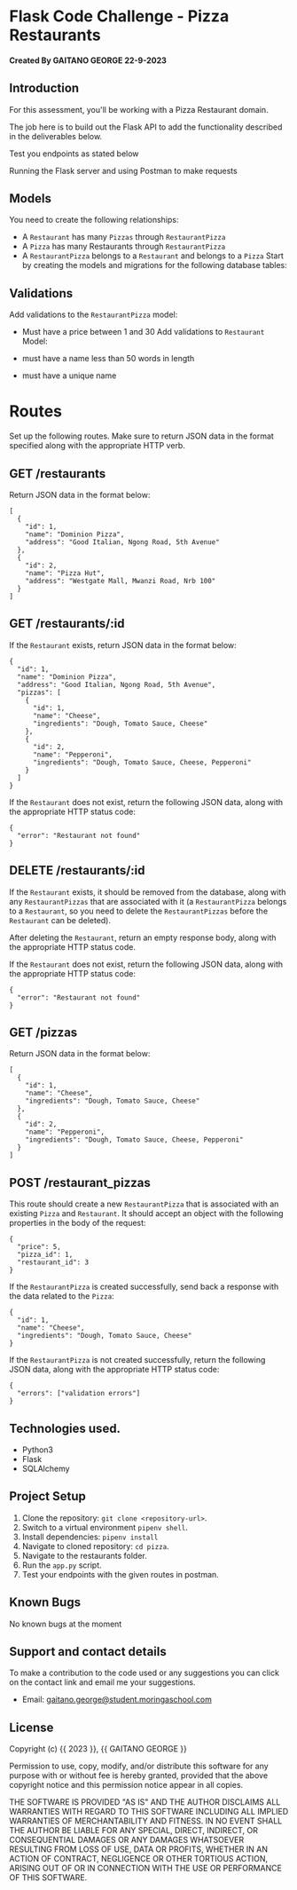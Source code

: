 # Flask Code Challenge - Pizza Restaurants

#### Created By GAITANO GEORGE 22-9-2023


## Introduction

For this assessment, you'll be working with a Pizza Restaurant domain.

The job here is to build out the Flask API to add the functionality described in the deliverables below.

Test you endpoints as stated below

Running the Flask server and using Postman to make requests

## Models

You need to create the following relationships:

- A `Restaurant` has many `Pizzas` through `RestaurantPizza`
- A `Pizza` has many Restaurants through `RestaurantPizza`
- A `RestaurantPizza` belongs to a `Restaurant` and belongs to a `Pizza`
  Start by creating the models and migrations for the following database tables:

## Validations

Add validations to the `RestaurantPizza` model:

- Must have a price between 1 and 30
  Add validations to `Restaurant` Model:

- must have a name less than 50 words in length
- must have a unique name

# Routes

Set up the following routes. Make sure to return JSON data in the format specified along with the appropriate HTTP verb.

## GET /restaurants

Return JSON data in the format below:

```
[
  {
    "id": 1,
    "name": "Dominion Pizza",
    "address": "Good Italian, Ngong Road, 5th Avenue"
  },
  {
    "id": 2,
    "name": "Pizza Hut",
    "address": "Westgate Mall, Mwanzi Road, Nrb 100"
  }
]
```

## GET /restaurants/:id

If the `Restaurant` exists, return JSON data in the format below:

```
{
  "id": 1,
  "name": "Dominion Pizza",
  "address": "Good Italian, Ngong Road, 5th Avenue",
  "pizzas": [
    {
      "id": 1,
      "name": "Cheese",
      "ingredients": "Dough, Tomato Sauce, Cheese"
    },
    {
      "id": 2,
      "name": "Pepperoni",
      "ingredients": "Dough, Tomato Sauce, Cheese, Pepperoni"
    }
  ]
}
```

If the `Restaurant` does not exist, return the following JSON data, along with the appropriate HTTP status code:

```
{
  "error": "Restaurant not found"
}
```

## DELETE /restaurants/:id

If the `Restaurant` exists, it should be removed from the database, along with any `RestaurantPizzas` that are associated with it (a `RestaurantPizza` belongs to a `Restaurant`, so you need to delete the `RestaurantPizzas` before the `Restaurant` can be deleted).

After deleting the `Restaurant`, return an empty response body, along with the appropriate HTTP status code.

If the `Restaurant` does not exist, return the following JSON data, along with the appropriate HTTP status code:

```
{
  "error": "Restaurant not found"
}
```

## GET /pizzas

Return JSON data in the format below:

```
[
  {
    "id": 1,
    "name": "Cheese",
    "ingredients": "Dough, Tomato Sauce, Cheese"
  },
  {
    "id": 2,
    "name": "Pepperoni",
    "ingredients": "Dough, Tomato Sauce, Cheese, Pepperoni"
  }
]
```

## POST /restaurant_pizzas

This route should create a new `RestaurantPizza` that is associated with an existing `Pizza` and `Restaurant`. It should accept an object with the following properties in the body of the request:

```
{
  "price": 5,
  "pizza_id": 1,
  "restaurant_id": 3
}
```

If the `RestaurantPizza` is created successfully, send back a response with the data related to the `Pizza`:

```
{
  "id": 1,
  "name": "Cheese",
  "ingredients": "Dough, Tomato Sauce, Cheese"
}
```

If the `RestaurantPizza` is not created successfully, return the following JSON data, along with the appropriate HTTP status code:

```
{
  "errors": ["validation errors"]
}
```

## Technologies used.

- Python3
- Flask
- SQLAlchemy

## Project Setup

1. Clone the repository: `git clone <repository-url>`.
2. Switch to a virtual environment `pipenv shell`.
3. Install dependencies: `pipenv install`
4. Navigate to cloned repository: `cd pizza`.
5. Navigate to the restaurants folder.
6. Run the `app.py` script.
7. Test your endpoints with the given routes in postman.


## Known Bugs

No known bugs at the moment

## Support and contact details 

To make a contribution to the code used or any suggestions you can click on the contact link and email me your suggestions.

- Email: gaitano.george@student.moringaschool.com

## License

Copyright (c) {{ 2023 }}, {{ GAITANO GEORGE }}

Permission to use, copy, modify, and/or distribute this software for any
purpose with or without fee is hereby granted, provided that the above
copyright notice and this permission notice appear in all copies.

THE SOFTWARE IS PROVIDED "AS IS" AND THE AUTHOR DISCLAIMS ALL WARRANTIES WITH
REGARD TO THIS SOFTWARE INCLUDING ALL IMPLIED WARRANTIES OF MERCHANTABILITY AND
FITNESS. IN NO EVENT SHALL THE AUTHOR BE LIABLE FOR ANY SPECIAL, DIRECT,
INDIRECT, OR CONSEQUENTIAL DAMAGES OR ANY DAMAGES WHATSOEVER RESULTING FROM
LOSS OF USE, DATA OR PROFITS, WHETHER IN AN ACTION OF CONTRACT, NEGLIGENCE OR
OTHER TORTIOUS ACTION, ARISING OUT OF OR IN CONNECTION WITH THE USE OR
PERFORMANCE OF THIS SOFTWARE.